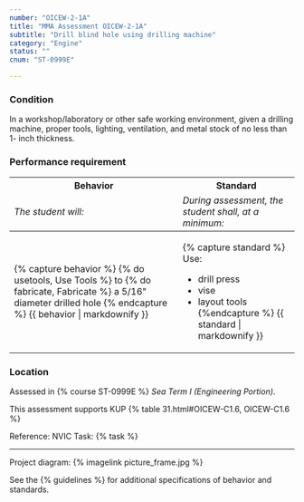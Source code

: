 ```yaml
---
number: "OICEW-2-1A"
title: "MMA Assessment OICEW-2-1A"
subtitle: "Drill blind hole using drilling machine"
category: "Engine"
status: ""
cnum: "ST-0999E"

---
```

### Condition

In a workshop/laboratory or other safe working environment, given a drilling machine, proper tools, lighting, ventilation, and metal stock of no less than 1- inch thickness.

### Performance requirement 

<table width='100%' class='Guidelines'>
 <thead>
 <tr>
     <th class='thirty'>Behavior</th>
     <th class='seventy'>Standard</th>
 </tr>
 <tr>
     <td><em>The student will:</em></td>
     <td><em>During assessment, the student shall, at a minimum:</em></td>
 </tr>
 </thead>
 <tbody>
 

<tr><td>

{% capture behavior %}
{% do usetools, Use Tools %} to {% do fabricate, Fabricate %} a 5/16" diameter drilled hole
{% endcapture %}
{{ behavior | markdownify }}

</td><td>

{% capture standard %}
Use:

  * drill press
  * vise
  * layout tools
{%endcapture %}
{{ standard | markdownify }}

</td></tr>



 </tbody>
 </table>

### Location

Assessed in  {% course  ST-0999E %}  *Sea Term I (Engineering Portion)*.

This assessment supports KUP {% table 31.html#OICEW-C1.6, OICEW-C1.6 %}

Reference: NVIC Task: {% task   %}

***

Project diagram: {% imagelink picture_frame.jpg %}

See the {% guidelines %} for additional specifications of behavior and standards.